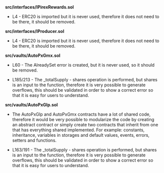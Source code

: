 **src/interfaces/IPirexRewards.sol**
- L4 - ERC20 is imported but it is never used, therefore it does not need to be there, it should be removed.


**src/interfaces/IProducer.sol**
- L4 - ERC20 is imported but it is never used, therefore it does not need to be there, it should be removed.


**src/vaults/AutoPxGmx.sol**
- L60 - The AlreadySet error is created, but it is never used, so it should be removed.

- L185/213 - The _totalSupply - shares operation is performed, but shares is an input to the function, therefore it is very possible to generate overflows, this should be validated in order to show a correct error so that it is easy for users to understand.


**src/vaults/AutoPxGlp.sol**
- The AutoPxGlp and AutoPxGmx contracts have a lot of shared code, therefore it would be very possible to modularize the code by creating an abstract contract or simply create two contracts that inherit from one that has everything shared implemented.
For example: constants, inheritance, variables in storages and default values, events, errors, setters and functions.

- L163/191 - The _totalSupply - shares operation is performed, but shares is an input to the function, therefore it is very possible to generate overflows, this should be validated in order to show a correct error so that it is easy for users to understand.

